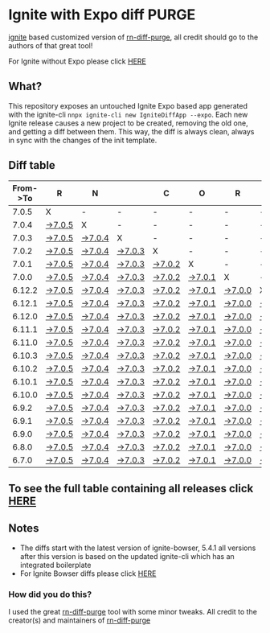 # Ignite with Expo diff PURGE

[ignite](https://github.com/infinitered/ignite) based customized version of [rn-diff-purge](https://github.com/react-native-community/rn-diff-purge/), all credit should go to the authors of that great tool!

For Ignite without Expo please click [HERE](https://github.com/nirre7/ignite-diff-purge)

## What?

This repository exposes an untouched Ignite Expo based app generated with the ignite-cli
`nnpx ignite-cli new IgniteDiffApp --expo`. Each new Ignite release causes a new project to be created, removing the old one, and getting a diff between them. This way, the diff is always clean, always in sync with the changes of the init template.

## Diff table

| From->To | R                                                                                                 | N                                                                                                 |                                                                                                   | C                                                                                                 | O                                                                                                 | R                                                                                                 | E                                                                                                   |                                                                                                     | T                                                                                                   | E                                                                                                   | A                                                                                                   | M                                                                                                   |                                                                                                     |                                                                                                     |                                                                                                    |                                                                                                  |                                                                                                  |                                                                                                  |                                                                                                  |     |
| -------- | ------------------------------------------------------------------------------------------------- | ------------------------------------------------------------------------------------------------- | ------------------------------------------------------------------------------------------------- | ------------------------------------------------------------------------------------------------- | ------------------------------------------------------------------------------------------------- | ------------------------------------------------------------------------------------------------- | --------------------------------------------------------------------------------------------------- | --------------------------------------------------------------------------------------------------- | --------------------------------------------------------------------------------------------------- | --------------------------------------------------------------------------------------------------- | --------------------------------------------------------------------------------------------------- | --------------------------------------------------------------------------------------------------- | --------------------------------------------------------------------------------------------------- | --------------------------------------------------------------------------------------------------- | -------------------------------------------------------------------------------------------------- | ------------------------------------------------------------------------------------------------ | ------------------------------------------------------------------------------------------------ | ------------------------------------------------------------------------------------------------ | ------------------------------------------------------------------------------------------------ | --- |
| 7.0.5    | X                                                                                                 | -                                                                                                 | -                                                                                                 | -                                                                                                 | -                                                                                                 | -                                                                                                 | -                                                                                                   | -                                                                                                   | -                                                                                                   | -                                                                                                   | -                                                                                                   | -                                                                                                   | -                                                                                                   | -                                                                                                   | -                                                                                                  | -                                                                                                | -                                                                                                | -                                                                                                | -                                                                                                | -   |
| 7.0.4    | [->7.0.5](https://github.com/nirre7/ignite-expo-diff-purge/compare/release/7.0.4..release/7.0.5)  | X                                                                                                 | -                                                                                                 | -                                                                                                 | -                                                                                                 | -                                                                                                 | -                                                                                                   | -                                                                                                   | -                                                                                                   | -                                                                                                   | -                                                                                                   | -                                                                                                   | -                                                                                                   | -                                                                                                   | -                                                                                                  | -                                                                                                | -                                                                                                | -                                                                                                | -                                                                                                | -   |
| 7.0.3    | [->7.0.5](https://github.com/nirre7/ignite-expo-diff-purge/compare/release/7.0.3..release/7.0.5)  | [->7.0.4](https://github.com/nirre7/ignite-expo-diff-purge/compare/release/7.0.3..release/7.0.4)  | X                                                                                                 | -                                                                                                 | -                                                                                                 | -                                                                                                 | -                                                                                                   | -                                                                                                   | -                                                                                                   | -                                                                                                   | -                                                                                                   | -                                                                                                   | -                                                                                                   | -                                                                                                   | -                                                                                                  | -                                                                                                | -                                                                                                | -                                                                                                | -                                                                                                | -   |
| 7.0.2    | [->7.0.5](https://github.com/nirre7/ignite-expo-diff-purge/compare/release/7.0.2..release/7.0.5)  | [->7.0.4](https://github.com/nirre7/ignite-expo-diff-purge/compare/release/7.0.2..release/7.0.4)  | [->7.0.3](https://github.com/nirre7/ignite-expo-diff-purge/compare/release/7.0.2..release/7.0.3)  | X                                                                                                 | -                                                                                                 | -                                                                                                 | -                                                                                                   | -                                                                                                   | -                                                                                                   | -                                                                                                   | -                                                                                                   | -                                                                                                   | -                                                                                                   | -                                                                                                   | -                                                                                                  | -                                                                                                | -                                                                                                | -                                                                                                | -                                                                                                | -   |
| 7.0.1    | [->7.0.5](https://github.com/nirre7/ignite-expo-diff-purge/compare/release/7.0.1..release/7.0.5)  | [->7.0.4](https://github.com/nirre7/ignite-expo-diff-purge/compare/release/7.0.1..release/7.0.4)  | [->7.0.3](https://github.com/nirre7/ignite-expo-diff-purge/compare/release/7.0.1..release/7.0.3)  | [->7.0.2](https://github.com/nirre7/ignite-expo-diff-purge/compare/release/7.0.1..release/7.0.2)  | X                                                                                                 | -                                                                                                 | -                                                                                                   | -                                                                                                   | -                                                                                                   | -                                                                                                   | -                                                                                                   | -                                                                                                   | -                                                                                                   | -                                                                                                   | -                                                                                                  | -                                                                                                | -                                                                                                | -                                                                                                | -                                                                                                | -   |
| 7.0.0    | [->7.0.5](https://github.com/nirre7/ignite-expo-diff-purge/compare/release/7.0.0..release/7.0.5)  | [->7.0.4](https://github.com/nirre7/ignite-expo-diff-purge/compare/release/7.0.0..release/7.0.4)  | [->7.0.3](https://github.com/nirre7/ignite-expo-diff-purge/compare/release/7.0.0..release/7.0.3)  | [->7.0.2](https://github.com/nirre7/ignite-expo-diff-purge/compare/release/7.0.0..release/7.0.2)  | [->7.0.1](https://github.com/nirre7/ignite-expo-diff-purge/compare/release/7.0.0..release/7.0.1)  | X                                                                                                 | -                                                                                                   | -                                                                                                   | -                                                                                                   | -                                                                                                   | -                                                                                                   | -                                                                                                   | -                                                                                                   | -                                                                                                   | -                                                                                                  | -                                                                                                | -                                                                                                | -                                                                                                | -                                                                                                | -   |
| 6.12.2   | [->7.0.5](https://github.com/nirre7/ignite-expo-diff-purge/compare/release/6.12.2..release/7.0.5) | [->7.0.4](https://github.com/nirre7/ignite-expo-diff-purge/compare/release/6.12.2..release/7.0.4) | [->7.0.3](https://github.com/nirre7/ignite-expo-diff-purge/compare/release/6.12.2..release/7.0.3) | [->7.0.2](https://github.com/nirre7/ignite-expo-diff-purge/compare/release/6.12.2..release/7.0.2) | [->7.0.1](https://github.com/nirre7/ignite-expo-diff-purge/compare/release/6.12.2..release/7.0.1) | [->7.0.0](https://github.com/nirre7/ignite-expo-diff-purge/compare/release/6.12.2..release/7.0.0) | X                                                                                                   | -                                                                                                   | -                                                                                                   | -                                                                                                   | -                                                                                                   | -                                                                                                   | -                                                                                                   | -                                                                                                   | -                                                                                                  | -                                                                                                | -                                                                                                | -                                                                                                | -                                                                                                | -   |
| 6.12.1   | [->7.0.5](https://github.com/nirre7/ignite-expo-diff-purge/compare/release/6.12.1..release/7.0.5) | [->7.0.4](https://github.com/nirre7/ignite-expo-diff-purge/compare/release/6.12.1..release/7.0.4) | [->7.0.3](https://github.com/nirre7/ignite-expo-diff-purge/compare/release/6.12.1..release/7.0.3) | [->7.0.2](https://github.com/nirre7/ignite-expo-diff-purge/compare/release/6.12.1..release/7.0.2) | [->7.0.1](https://github.com/nirre7/ignite-expo-diff-purge/compare/release/6.12.1..release/7.0.1) | [->7.0.0](https://github.com/nirre7/ignite-expo-diff-purge/compare/release/6.12.1..release/7.0.0) | [->6.12.2](https://github.com/nirre7/ignite-expo-diff-purge/compare/release/6.12.1..release/6.12.2) | X                                                                                                   | -                                                                                                   | -                                                                                                   | -                                                                                                   | -                                                                                                   | -                                                                                                   | -                                                                                                   | -                                                                                                  | -                                                                                                | -                                                                                                | -                                                                                                | -                                                                                                | -   |
| 6.12.0   | [->7.0.5](https://github.com/nirre7/ignite-expo-diff-purge/compare/release/6.12.0..release/7.0.5) | [->7.0.4](https://github.com/nirre7/ignite-expo-diff-purge/compare/release/6.12.0..release/7.0.4) | [->7.0.3](https://github.com/nirre7/ignite-expo-diff-purge/compare/release/6.12.0..release/7.0.3) | [->7.0.2](https://github.com/nirre7/ignite-expo-diff-purge/compare/release/6.12.0..release/7.0.2) | [->7.0.1](https://github.com/nirre7/ignite-expo-diff-purge/compare/release/6.12.0..release/7.0.1) | [->7.0.0](https://github.com/nirre7/ignite-expo-diff-purge/compare/release/6.12.0..release/7.0.0) | [->6.12.2](https://github.com/nirre7/ignite-expo-diff-purge/compare/release/6.12.0..release/6.12.2) | [->6.12.1](https://github.com/nirre7/ignite-expo-diff-purge/compare/release/6.12.0..release/6.12.1) | X                                                                                                   | -                                                                                                   | -                                                                                                   | -                                                                                                   | -                                                                                                   | -                                                                                                   | -                                                                                                  | -                                                                                                | -                                                                                                | -                                                                                                | -                                                                                                | -   |
| 6.11.1   | [->7.0.5](https://github.com/nirre7/ignite-expo-diff-purge/compare/release/6.11.1..release/7.0.5) | [->7.0.4](https://github.com/nirre7/ignite-expo-diff-purge/compare/release/6.11.1..release/7.0.4) | [->7.0.3](https://github.com/nirre7/ignite-expo-diff-purge/compare/release/6.11.1..release/7.0.3) | [->7.0.2](https://github.com/nirre7/ignite-expo-diff-purge/compare/release/6.11.1..release/7.0.2) | [->7.0.1](https://github.com/nirre7/ignite-expo-diff-purge/compare/release/6.11.1..release/7.0.1) | [->7.0.0](https://github.com/nirre7/ignite-expo-diff-purge/compare/release/6.11.1..release/7.0.0) | [->6.12.2](https://github.com/nirre7/ignite-expo-diff-purge/compare/release/6.11.1..release/6.12.2) | [->6.12.1](https://github.com/nirre7/ignite-expo-diff-purge/compare/release/6.11.1..release/6.12.1) | [->6.12.0](https://github.com/nirre7/ignite-expo-diff-purge/compare/release/6.11.1..release/6.12.0) | X                                                                                                   | -                                                                                                   | -                                                                                                   | -                                                                                                   | -                                                                                                   | -                                                                                                  | -                                                                                                | -                                                                                                | -                                                                                                | -                                                                                                | -   |
| 6.11.0   | [->7.0.5](https://github.com/nirre7/ignite-expo-diff-purge/compare/release/6.11.0..release/7.0.5) | [->7.0.4](https://github.com/nirre7/ignite-expo-diff-purge/compare/release/6.11.0..release/7.0.4) | [->7.0.3](https://github.com/nirre7/ignite-expo-diff-purge/compare/release/6.11.0..release/7.0.3) | [->7.0.2](https://github.com/nirre7/ignite-expo-diff-purge/compare/release/6.11.0..release/7.0.2) | [->7.0.1](https://github.com/nirre7/ignite-expo-diff-purge/compare/release/6.11.0..release/7.0.1) | [->7.0.0](https://github.com/nirre7/ignite-expo-diff-purge/compare/release/6.11.0..release/7.0.0) | [->6.12.2](https://github.com/nirre7/ignite-expo-diff-purge/compare/release/6.11.0..release/6.12.2) | [->6.12.1](https://github.com/nirre7/ignite-expo-diff-purge/compare/release/6.11.0..release/6.12.1) | [->6.12.0](https://github.com/nirre7/ignite-expo-diff-purge/compare/release/6.11.0..release/6.12.0) | [->6.11.1](https://github.com/nirre7/ignite-expo-diff-purge/compare/release/6.11.0..release/6.11.1) | X                                                                                                   | -                                                                                                   | -                                                                                                   | -                                                                                                   | -                                                                                                  | -                                                                                                | -                                                                                                | -                                                                                                | -                                                                                                | -   |
| 6.10.3   | [->7.0.5](https://github.com/nirre7/ignite-expo-diff-purge/compare/release/6.10.3..release/7.0.5) | [->7.0.4](https://github.com/nirre7/ignite-expo-diff-purge/compare/release/6.10.3..release/7.0.4) | [->7.0.3](https://github.com/nirre7/ignite-expo-diff-purge/compare/release/6.10.3..release/7.0.3) | [->7.0.2](https://github.com/nirre7/ignite-expo-diff-purge/compare/release/6.10.3..release/7.0.2) | [->7.0.1](https://github.com/nirre7/ignite-expo-diff-purge/compare/release/6.10.3..release/7.0.1) | [->7.0.0](https://github.com/nirre7/ignite-expo-diff-purge/compare/release/6.10.3..release/7.0.0) | [->6.12.2](https://github.com/nirre7/ignite-expo-diff-purge/compare/release/6.10.3..release/6.12.2) | [->6.12.1](https://github.com/nirre7/ignite-expo-diff-purge/compare/release/6.10.3..release/6.12.1) | [->6.12.0](https://github.com/nirre7/ignite-expo-diff-purge/compare/release/6.10.3..release/6.12.0) | [->6.11.1](https://github.com/nirre7/ignite-expo-diff-purge/compare/release/6.10.3..release/6.11.1) | [->6.11.0](https://github.com/nirre7/ignite-expo-diff-purge/compare/release/6.10.3..release/6.11.0) | X                                                                                                   | -                                                                                                   | -                                                                                                   | -                                                                                                  | -                                                                                                | -                                                                                                | -                                                                                                | -                                                                                                | -   |
| 6.10.2   | [->7.0.5](https://github.com/nirre7/ignite-expo-diff-purge/compare/release/6.10.2..release/7.0.5) | [->7.0.4](https://github.com/nirre7/ignite-expo-diff-purge/compare/release/6.10.2..release/7.0.4) | [->7.0.3](https://github.com/nirre7/ignite-expo-diff-purge/compare/release/6.10.2..release/7.0.3) | [->7.0.2](https://github.com/nirre7/ignite-expo-diff-purge/compare/release/6.10.2..release/7.0.2) | [->7.0.1](https://github.com/nirre7/ignite-expo-diff-purge/compare/release/6.10.2..release/7.0.1) | [->7.0.0](https://github.com/nirre7/ignite-expo-diff-purge/compare/release/6.10.2..release/7.0.0) | [->6.12.2](https://github.com/nirre7/ignite-expo-diff-purge/compare/release/6.10.2..release/6.12.2) | [->6.12.1](https://github.com/nirre7/ignite-expo-diff-purge/compare/release/6.10.2..release/6.12.1) | [->6.12.0](https://github.com/nirre7/ignite-expo-diff-purge/compare/release/6.10.2..release/6.12.0) | [->6.11.1](https://github.com/nirre7/ignite-expo-diff-purge/compare/release/6.10.2..release/6.11.1) | [->6.11.0](https://github.com/nirre7/ignite-expo-diff-purge/compare/release/6.10.2..release/6.11.0) | [->6.10.3](https://github.com/nirre7/ignite-expo-diff-purge/compare/release/6.10.2..release/6.10.3) | X                                                                                                   | -                                                                                                   | -                                                                                                  | -                                                                                                | -                                                                                                | -                                                                                                | -                                                                                                | -   |
| 6.10.1   | [->7.0.5](https://github.com/nirre7/ignite-expo-diff-purge/compare/release/6.10.1..release/7.0.5) | [->7.0.4](https://github.com/nirre7/ignite-expo-diff-purge/compare/release/6.10.1..release/7.0.4) | [->7.0.3](https://github.com/nirre7/ignite-expo-diff-purge/compare/release/6.10.1..release/7.0.3) | [->7.0.2](https://github.com/nirre7/ignite-expo-diff-purge/compare/release/6.10.1..release/7.0.2) | [->7.0.1](https://github.com/nirre7/ignite-expo-diff-purge/compare/release/6.10.1..release/7.0.1) | [->7.0.0](https://github.com/nirre7/ignite-expo-diff-purge/compare/release/6.10.1..release/7.0.0) | [->6.12.2](https://github.com/nirre7/ignite-expo-diff-purge/compare/release/6.10.1..release/6.12.2) | [->6.12.1](https://github.com/nirre7/ignite-expo-diff-purge/compare/release/6.10.1..release/6.12.1) | [->6.12.0](https://github.com/nirre7/ignite-expo-diff-purge/compare/release/6.10.1..release/6.12.0) | [->6.11.1](https://github.com/nirre7/ignite-expo-diff-purge/compare/release/6.10.1..release/6.11.1) | [->6.11.0](https://github.com/nirre7/ignite-expo-diff-purge/compare/release/6.10.1..release/6.11.0) | [->6.10.3](https://github.com/nirre7/ignite-expo-diff-purge/compare/release/6.10.1..release/6.10.3) | [->6.10.2](https://github.com/nirre7/ignite-expo-diff-purge/compare/release/6.10.1..release/6.10.2) | X                                                                                                   | -                                                                                                  | -                                                                                                | -                                                                                                | -                                                                                                | -                                                                                                | -   |
| 6.10.0   | [->7.0.5](https://github.com/nirre7/ignite-expo-diff-purge/compare/release/6.10.0..release/7.0.5) | [->7.0.4](https://github.com/nirre7/ignite-expo-diff-purge/compare/release/6.10.0..release/7.0.4) | [->7.0.3](https://github.com/nirre7/ignite-expo-diff-purge/compare/release/6.10.0..release/7.0.3) | [->7.0.2](https://github.com/nirre7/ignite-expo-diff-purge/compare/release/6.10.0..release/7.0.2) | [->7.0.1](https://github.com/nirre7/ignite-expo-diff-purge/compare/release/6.10.0..release/7.0.1) | [->7.0.0](https://github.com/nirre7/ignite-expo-diff-purge/compare/release/6.10.0..release/7.0.0) | [->6.12.2](https://github.com/nirre7/ignite-expo-diff-purge/compare/release/6.10.0..release/6.12.2) | [->6.12.1](https://github.com/nirre7/ignite-expo-diff-purge/compare/release/6.10.0..release/6.12.1) | [->6.12.0](https://github.com/nirre7/ignite-expo-diff-purge/compare/release/6.10.0..release/6.12.0) | [->6.11.1](https://github.com/nirre7/ignite-expo-diff-purge/compare/release/6.10.0..release/6.11.1) | [->6.11.0](https://github.com/nirre7/ignite-expo-diff-purge/compare/release/6.10.0..release/6.11.0) | [->6.10.3](https://github.com/nirre7/ignite-expo-diff-purge/compare/release/6.10.0..release/6.10.3) | [->6.10.2](https://github.com/nirre7/ignite-expo-diff-purge/compare/release/6.10.0..release/6.10.2) | [->6.10.1](https://github.com/nirre7/ignite-expo-diff-purge/compare/release/6.10.0..release/6.10.1) | X                                                                                                  | -                                                                                                | -                                                                                                | -                                                                                                | -                                                                                                | -   |
| 6.9.2    | [->7.0.5](https://github.com/nirre7/ignite-expo-diff-purge/compare/release/6.9.2..release/7.0.5)  | [->7.0.4](https://github.com/nirre7/ignite-expo-diff-purge/compare/release/6.9.2..release/7.0.4)  | [->7.0.3](https://github.com/nirre7/ignite-expo-diff-purge/compare/release/6.9.2..release/7.0.3)  | [->7.0.2](https://github.com/nirre7/ignite-expo-diff-purge/compare/release/6.9.2..release/7.0.2)  | [->7.0.1](https://github.com/nirre7/ignite-expo-diff-purge/compare/release/6.9.2..release/7.0.1)  | [->7.0.0](https://github.com/nirre7/ignite-expo-diff-purge/compare/release/6.9.2..release/7.0.0)  | [->6.12.2](https://github.com/nirre7/ignite-expo-diff-purge/compare/release/6.9.2..release/6.12.2)  | [->6.12.1](https://github.com/nirre7/ignite-expo-diff-purge/compare/release/6.9.2..release/6.12.1)  | [->6.12.0](https://github.com/nirre7/ignite-expo-diff-purge/compare/release/6.9.2..release/6.12.0)  | [->6.11.1](https://github.com/nirre7/ignite-expo-diff-purge/compare/release/6.9.2..release/6.11.1)  | [->6.11.0](https://github.com/nirre7/ignite-expo-diff-purge/compare/release/6.9.2..release/6.11.0)  | [->6.10.3](https://github.com/nirre7/ignite-expo-diff-purge/compare/release/6.9.2..release/6.10.3)  | [->6.10.2](https://github.com/nirre7/ignite-expo-diff-purge/compare/release/6.9.2..release/6.10.2)  | [->6.10.1](https://github.com/nirre7/ignite-expo-diff-purge/compare/release/6.9.2..release/6.10.1)  | [->6.10.0](https://github.com/nirre7/ignite-expo-diff-purge/compare/release/6.9.2..release/6.10.0) | X                                                                                                | -                                                                                                | -                                                                                                | -                                                                                                | -   |
| 6.9.1    | [->7.0.5](https://github.com/nirre7/ignite-expo-diff-purge/compare/release/6.9.1..release/7.0.5)  | [->7.0.4](https://github.com/nirre7/ignite-expo-diff-purge/compare/release/6.9.1..release/7.0.4)  | [->7.0.3](https://github.com/nirre7/ignite-expo-diff-purge/compare/release/6.9.1..release/7.0.3)  | [->7.0.2](https://github.com/nirre7/ignite-expo-diff-purge/compare/release/6.9.1..release/7.0.2)  | [->7.0.1](https://github.com/nirre7/ignite-expo-diff-purge/compare/release/6.9.1..release/7.0.1)  | [->7.0.0](https://github.com/nirre7/ignite-expo-diff-purge/compare/release/6.9.1..release/7.0.0)  | [->6.12.2](https://github.com/nirre7/ignite-expo-diff-purge/compare/release/6.9.1..release/6.12.2)  | [->6.12.1](https://github.com/nirre7/ignite-expo-diff-purge/compare/release/6.9.1..release/6.12.1)  | [->6.12.0](https://github.com/nirre7/ignite-expo-diff-purge/compare/release/6.9.1..release/6.12.0)  | [->6.11.1](https://github.com/nirre7/ignite-expo-diff-purge/compare/release/6.9.1..release/6.11.1)  | [->6.11.0](https://github.com/nirre7/ignite-expo-diff-purge/compare/release/6.9.1..release/6.11.0)  | [->6.10.3](https://github.com/nirre7/ignite-expo-diff-purge/compare/release/6.9.1..release/6.10.3)  | [->6.10.2](https://github.com/nirre7/ignite-expo-diff-purge/compare/release/6.9.1..release/6.10.2)  | [->6.10.1](https://github.com/nirre7/ignite-expo-diff-purge/compare/release/6.9.1..release/6.10.1)  | [->6.10.0](https://github.com/nirre7/ignite-expo-diff-purge/compare/release/6.9.1..release/6.10.0) | [->6.9.2](https://github.com/nirre7/ignite-expo-diff-purge/compare/release/6.9.1..release/6.9.2) | X                                                                                                | -                                                                                                | -                                                                                                | -   |
| 6.9.0    | [->7.0.5](https://github.com/nirre7/ignite-expo-diff-purge/compare/release/6.9.0..release/7.0.5)  | [->7.0.4](https://github.com/nirre7/ignite-expo-diff-purge/compare/release/6.9.0..release/7.0.4)  | [->7.0.3](https://github.com/nirre7/ignite-expo-diff-purge/compare/release/6.9.0..release/7.0.3)  | [->7.0.2](https://github.com/nirre7/ignite-expo-diff-purge/compare/release/6.9.0..release/7.0.2)  | [->7.0.1](https://github.com/nirre7/ignite-expo-diff-purge/compare/release/6.9.0..release/7.0.1)  | [->7.0.0](https://github.com/nirre7/ignite-expo-diff-purge/compare/release/6.9.0..release/7.0.0)  | [->6.12.2](https://github.com/nirre7/ignite-expo-diff-purge/compare/release/6.9.0..release/6.12.2)  | [->6.12.1](https://github.com/nirre7/ignite-expo-diff-purge/compare/release/6.9.0..release/6.12.1)  | [->6.12.0](https://github.com/nirre7/ignite-expo-diff-purge/compare/release/6.9.0..release/6.12.0)  | [->6.11.1](https://github.com/nirre7/ignite-expo-diff-purge/compare/release/6.9.0..release/6.11.1)  | [->6.11.0](https://github.com/nirre7/ignite-expo-diff-purge/compare/release/6.9.0..release/6.11.0)  | [->6.10.3](https://github.com/nirre7/ignite-expo-diff-purge/compare/release/6.9.0..release/6.10.3)  | [->6.10.2](https://github.com/nirre7/ignite-expo-diff-purge/compare/release/6.9.0..release/6.10.2)  | [->6.10.1](https://github.com/nirre7/ignite-expo-diff-purge/compare/release/6.9.0..release/6.10.1)  | [->6.10.0](https://github.com/nirre7/ignite-expo-diff-purge/compare/release/6.9.0..release/6.10.0) | [->6.9.2](https://github.com/nirre7/ignite-expo-diff-purge/compare/release/6.9.0..release/6.9.2) | [->6.9.1](https://github.com/nirre7/ignite-expo-diff-purge/compare/release/6.9.0..release/6.9.1) | X                                                                                                | -                                                                                                | -   |
| 6.8.0    | [->7.0.5](https://github.com/nirre7/ignite-expo-diff-purge/compare/release/6.8.0..release/7.0.5)  | [->7.0.4](https://github.com/nirre7/ignite-expo-diff-purge/compare/release/6.8.0..release/7.0.4)  | [->7.0.3](https://github.com/nirre7/ignite-expo-diff-purge/compare/release/6.8.0..release/7.0.3)  | [->7.0.2](https://github.com/nirre7/ignite-expo-diff-purge/compare/release/6.8.0..release/7.0.2)  | [->7.0.1](https://github.com/nirre7/ignite-expo-diff-purge/compare/release/6.8.0..release/7.0.1)  | [->7.0.0](https://github.com/nirre7/ignite-expo-diff-purge/compare/release/6.8.0..release/7.0.0)  | [->6.12.2](https://github.com/nirre7/ignite-expo-diff-purge/compare/release/6.8.0..release/6.12.2)  | [->6.12.1](https://github.com/nirre7/ignite-expo-diff-purge/compare/release/6.8.0..release/6.12.1)  | [->6.12.0](https://github.com/nirre7/ignite-expo-diff-purge/compare/release/6.8.0..release/6.12.0)  | [->6.11.1](https://github.com/nirre7/ignite-expo-diff-purge/compare/release/6.8.0..release/6.11.1)  | [->6.11.0](https://github.com/nirre7/ignite-expo-diff-purge/compare/release/6.8.0..release/6.11.0)  | [->6.10.3](https://github.com/nirre7/ignite-expo-diff-purge/compare/release/6.8.0..release/6.10.3)  | [->6.10.2](https://github.com/nirre7/ignite-expo-diff-purge/compare/release/6.8.0..release/6.10.2)  | [->6.10.1](https://github.com/nirre7/ignite-expo-diff-purge/compare/release/6.8.0..release/6.10.1)  | [->6.10.0](https://github.com/nirre7/ignite-expo-diff-purge/compare/release/6.8.0..release/6.10.0) | [->6.9.2](https://github.com/nirre7/ignite-expo-diff-purge/compare/release/6.8.0..release/6.9.2) | [->6.9.1](https://github.com/nirre7/ignite-expo-diff-purge/compare/release/6.8.0..release/6.9.1) | [->6.9.0](https://github.com/nirre7/ignite-expo-diff-purge/compare/release/6.8.0..release/6.9.0) | X                                                                                                | -   |
| 6.7.0    | [->7.0.5](https://github.com/nirre7/ignite-expo-diff-purge/compare/release/6.7.0..release/7.0.5)  | [->7.0.4](https://github.com/nirre7/ignite-expo-diff-purge/compare/release/6.7.0..release/7.0.4)  | [->7.0.3](https://github.com/nirre7/ignite-expo-diff-purge/compare/release/6.7.0..release/7.0.3)  | [->7.0.2](https://github.com/nirre7/ignite-expo-diff-purge/compare/release/6.7.0..release/7.0.2)  | [->7.0.1](https://github.com/nirre7/ignite-expo-diff-purge/compare/release/6.7.0..release/7.0.1)  | [->7.0.0](https://github.com/nirre7/ignite-expo-diff-purge/compare/release/6.7.0..release/7.0.0)  | [->6.12.2](https://github.com/nirre7/ignite-expo-diff-purge/compare/release/6.7.0..release/6.12.2)  | [->6.12.1](https://github.com/nirre7/ignite-expo-diff-purge/compare/release/6.7.0..release/6.12.1)  | [->6.12.0](https://github.com/nirre7/ignite-expo-diff-purge/compare/release/6.7.0..release/6.12.0)  | [->6.11.1](https://github.com/nirre7/ignite-expo-diff-purge/compare/release/6.7.0..release/6.11.1)  | [->6.11.0](https://github.com/nirre7/ignite-expo-diff-purge/compare/release/6.7.0..release/6.11.0)  | [->6.10.3](https://github.com/nirre7/ignite-expo-diff-purge/compare/release/6.7.0..release/6.10.3)  | [->6.10.2](https://github.com/nirre7/ignite-expo-diff-purge/compare/release/6.7.0..release/6.10.2)  | [->6.10.1](https://github.com/nirre7/ignite-expo-diff-purge/compare/release/6.7.0..release/6.10.1)  | [->6.10.0](https://github.com/nirre7/ignite-expo-diff-purge/compare/release/6.7.0..release/6.10.0) | [->6.9.2](https://github.com/nirre7/ignite-expo-diff-purge/compare/release/6.7.0..release/6.9.2) | [->6.9.1](https://github.com/nirre7/ignite-expo-diff-purge/compare/release/6.7.0..release/6.9.1) | [->6.9.0](https://github.com/nirre7/ignite-expo-diff-purge/compare/release/6.7.0..release/6.9.0) | [->6.8.0](https://github.com/nirre7/ignite-expo-diff-purge/compare/release/6.7.0..release/6.8.0) | X   |

## To see the full table containing all releases click [HERE](https://nirre7.github.io/ignite-expo-diff-purge/)

## Notes

- The diffs start with the latest version of ignite-bowser, 5.4.1 all versions after this version is based on the updated ignite-cli which has an integrated boilerplate
- For Ignite Bowser diffs please click [HERE](https://github.com/nirre7/ignite-bowser-diff-purge)

### How did you do this?

I used the great [rn-diff-purge](https://github.com/react-native-community/rn-diff-purge/) tool with some minor tweaks.
All credit to the creator(s) and maintainers of [rn-diff-purge](https://github.com/react-native-community/rn-diff-purge/)

